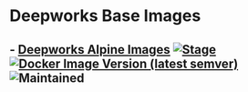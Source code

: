 # Deepworks Base Images

## - [Deepworks Alpine Images](alpine/README.md) [![Stage](https://img.shields.io/badge/stage-general%20release-blue)](#) [![Docker Image Version (latest semver)](https://img.shields.io/docker/v/deepworks/alpine/latest)](https://hub.docker.com/r/deepworks/alpine) ![Maintained](https://img.shields.io/badge/maintained-yes-brightgreen.svg)